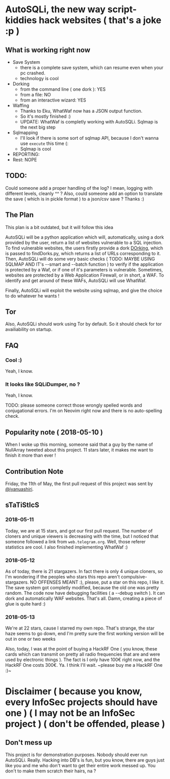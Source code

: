 # AutoSQLi, **the new way script-kiddies hack websites** ( that's a joke :p )

## What is working right now

- Save System
	- there is a complete save system, which can resume even when your pc crashed.
	- technology is cool
- Dorking
	- from the command line ( one dork ): YES
	- from a file: NO
	- from an interactive wizard: YES
- Waffing
	- Thanks to Eku, WhatWaf now has a JSON output function.
	- So it's mostly finished :)
	- UPDATE: WhatWaf is completly working with AutoSQLi. Sqlmap is the next big step
- Sqlmapping
	- I'll look if there is some sort of sqlmap API, because I don't wanna use `execute` this time (:
	- Sqlmap is cool
- REPORTING:
- Rest: NOPE

## TODO:

Could someone add a proper handling of the log? I mean, logging with different levels, cleanly ^^ ?
Also, could someone add an option to translate the save ( which is in pickle format ) to a json/csv save ?
Thanks :)

## The Plan

This plan is a bit outdated, but it will follow this idea

AutoSQLi will be a python application which will, automatically, using a dork provided by the user, return a list of websites vulnerable to a SQL injection.
To find vulnerable websites, the users firstly provide a dork [DOrking]( https://www.techopedia.com/definition/30938/google-dorking), which is passed to findDorks.py, which returns a list of URLs corresponding to it.
Then, AutoSQLi will do some very basic checks ( TODO: MAYBE USING SQLMAP AND IT's --smart and --batch function ) to verify if the application is protected by a Waf, or if one of it's parameters is vulnerable.
Sometimes, websites are protected by a Web Application Firewall, or in short, a WAF. To identify and get around of these WAFs, AutoSQLi will use WhatWaf.

Finally, AutoSQLi will exploit the website using sqlmap, and give the choice to do whatever he wants !

## Tor

Also, AutoSQLi should work using Tor by default. So it should check for tor availiability on startup.

## FAQ
### Cool :)

Yeah, I know.

### It looks like SQLiDumper, no ?

Yeah, I know.

TODO: please someone correct those wrongly spelled words and conjugational errors. I'm on Neovim right now and there is no auto-spelling check.

## Popularity note ( 2018-05-10 )

When I woke up this morning, someone said that a guy by the name of NullArray tweeted about this project. 11 stars later, it makes me want to finish it more than ever !

## Contribution Note

Friday, the 11th of May, the first pull request of this project was sent by [@iyanuashiri](https://github.com/iyanuashiri).

## sTaTiStIcS

###  2018-05-11

Today, we are at 15 stars, and got our first pull request. The number of cloners and unique viewers is decreasing with the time, but I noticed that someone followed a link from `web.telegram.org`. Well, those referer statistics are cool.
I also finished implementing WhatWaf :)

### 2018-05-12

As of today, there is 21 stargazers. In fact there is only 4 unique cloners, so I'm wondering if the peoples who stars this repo aren't compulsive-stargazers. NO OFFENSES MEANT :), please, put a star on this repo, I like it.
The save system got completly modified, because the old one was pretty random.
The code now have debugging facilities ( a --debug switch ).
It can dork and automatically WAF websites.
That's all.
Damn, creating a piece of glue is quite hard :)

### 2018-05-13

We're at 22 stars, cause I starred my own repo. That's strange, the star haze seems to go down, end I'm pretty sure the first working version will be out in one or two weeks

Also, today, I was at the point of buying a HackRF One ( you know, these cards which can transmit on pretty all radio frequencies that are and were used by electronic things ).
The fact is I only have 100€ right now, and the HackRF One costs 300€. Ya.
I think I'll wait. ~please buy me a HackRF One :)~

# Disclaimer ( because you know, every InfoSec projects should have one ) ( I may not be an InfoSec project ) ( don't be offended, please )

## Don't mess up

This project is for demonstration purposes. Nobody should ever run AutoSQLi. Really.
Hacking into DB's is fun, but you know, there are guys just like you and me who don't want to get their entire work messed up. You don't to make them scratch their hairs, na ?

